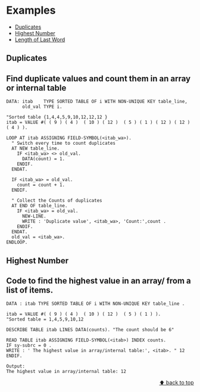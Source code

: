 <a name="top"></a>

# Examples
 - [Duplicates](#duplicates)
 - [Highest Number](#highest-number)
 - [Length of Last Word](https://github.com/Leena0290/ABAP-Coding/edit/main/Coding%20Examples.md#:~:text=string-,.,-abap)
 
## Duplicates
## Find duplicate values and count them in an array or internal table 

``` abap
DATA: itab    TYPE SORTED TABLE OF i WITH NON-UNIQUE KEY table_line,
      old_val TYPE i.

"Sorted table {1,4,4,5,9,10,12,12,12 }
itab = VALUE #( ( 9 ) ( 4 )  ( 10 ) ( 12 )  ( 5 ) ( 1 ) ( 12 ) ( 12 ) ( 4 ) ).

LOOP AT itab ASSIGNING FIELD-SYMBOL(<itab_wa>).
  " Switch every time to count duplicates
  AT NEW table_line.
    IF <itab_wa> <> old_val.
      DATA(count) = 1.
    ENDIF.
  ENDAT.

  IF <itab_wa> = old_val.
    count = count + 1.
  ENDIF.

  " Collect the Counts of duplicates
  AT END OF table_line.
    IF <itab_wa> = old_val.
      NEW-LINE.
      WRITE : 'Duplicate value', <itab_wa>, 'Count:',count .
    ENDIF.
  ENDAT.
  old_val = <itab_wa>.
ENDLOOP.
``` 

## Highest Number
## Code to find the highest value in an array/ from a list of items.
``` abap
DATA : itab TYPE SORTED TABLE OF i WITH NON-UNIQUE KEY table_line .		
		
itab = VALUE #( ( 9 ) ( 4 )  ( 10 ) ( 12 )  ( 5 ) ( 1 ) ).		
"Sorted table = 1,4,5,9,10,12		
		
DESCRIBE TABLE itab LINES DATA(counts).	"The count should be 6"	
		
READ TABLE itab ASSIGNING FIELD-SYMBOL(<itab>) INDEX counts.		
IF sy-subrc = 0 .		
WRITE : ' The highest value in array/internal table:', <itab>. " 12		
ENDIF.	
	
Output:		
The highest value in array/internal table: 12		
``` 

<p align="right"><a href="#top">⬆️ back to top</a></p>
